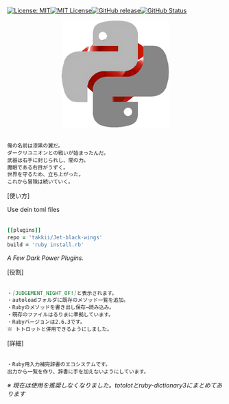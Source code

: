 [![License: MIT](https://img.shields.io/badge/License-MIT-yellow.svg)](https://opensource.org/licenses/MIT)[![MIT License](http://img.shields.io/badge/license-MIT-blue.svg?style=flat)](LICENSE)[![GitHub release](https://img.shields.io/github/release/takkii/Jet-black-wings.svg?style=flat)](GitHub)[![GitHub Status](https://img.shields.io/github/last-commit/takkii/Jet-black-wings.svg?style=flat)](GitHub)

<div align="center"><img src="https://github.com/takkii/Bignyanco/blob/master/images/python_ruby.gif" alt="PythonとRuby" title="logo"></div>

```markdown

俺の名前は漆黒の翼だ。
ダークリユニオンとの戦いが始まったんだ。
武器は右手に封じられし、闇の力。
魔眼である右目がうずく。
世界を守るため、立ち上がった。
これから冒険は続いていく。

```

[使い方]

Use dein toml files

```ruby

[[plugins]]
repo = 'takkii/Jet-black-wings'
build = 'ruby install.rb'

```

*A Few Dark Power Plugins.*

[役割]

```markdown

・[JUDGEMENT_NIGHT_OF!]と表示されます。
・autoloadフォルダに既存のメソッド一覧を追加。
・Rubyのメソッドを書き出し保存→読み込み。
・既存のファイルはるりまに準拠しています。
・Rubyバージョンは2.6.3です。
※ トトロットと併用できるようにしました。

```

[詳細]

```markdown

・Ruby用入力補完辞書のエコシステムです。
出力から一覧を作り、辞書に手を加えないようにしています。

```

_※ 現在は使用を推奨しなくなりました。totolotとruby-dictionary3にまとめてあります_
